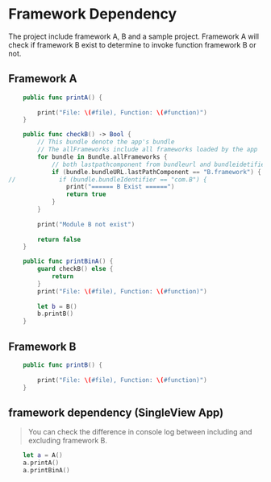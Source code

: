 # Framework Dependency
The project include framework A, B and a sample project.
Framework A will check if framework B exist to determine to invoke function framework B or not.
 
## Framework A
```swift
    public func printA() {
        
        print("File: \(#file), Function: \(#function)")
    }

    public func checkB() -> Bool {
        // This bundle denote the app's bundle
        // The allFrameworks include all frameworks loaded by the app
        for bundle in Bundle.allFrameworks {
            // both lastpathcomponent from bundleurl and bundleidetifier works fine to find B framework
            if (bundle.bundleURL.lastPathComponent == "B.framework") {
//            if (bundle.bundleIdentifier == "com.B") {
                print("====== B Exist ======")
                return true
            }
        }
        
        print("Module B not exist")
        
        return false
    }

    public func printBinA() {
    	guard checkB() else {
            return
        }
        print("File: \(#file), Function: \(#function)")
        
        let b = B()
        b.printB()
    }
```

## Framework B
```swift
    public func printB() {
        
        print("File: \(#file), Function: \(#function)")
    }
```


## framework dependency (SingleView App)
> You can check the difference in console log between including and excluding framework B.
```swift
    let a = A()
    a.printA()
    a.printBinA()
```
